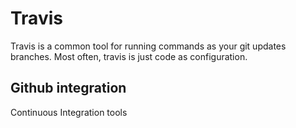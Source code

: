 # Travis 

Travis is a common tool for running commands as your git updates branches. Most often, travis is just code as configuration. 

## Github integration
Continuous Integration tools 
